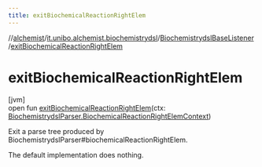 ```yaml
---
title: exitBiochemicalReactionRightElem
---
```

//[alchemist](../../../index.html)/[it.unibo.alchemist.biochemistrydsl](../index.html)/[BiochemistrydslBaseListener](index.html)/[exitBiochemicalReactionRightElem](exit-biochemical-reaction-right-elem.html)



# exitBiochemicalReactionRightElem



[jvm]\
open fun [exitBiochemicalReactionRightElem](exit-biochemical-reaction-right-elem.html)(ctx: [BiochemistrydslParser.BiochemicalReactionRightElemContext](../-biochemistrydsl-parser/-biochemical-reaction-right-elem-context/index.html))



Exit a parse tree produced by BiochemistrydslParser#biochemicalReactionRightElem. 



The default implementation does nothing.




